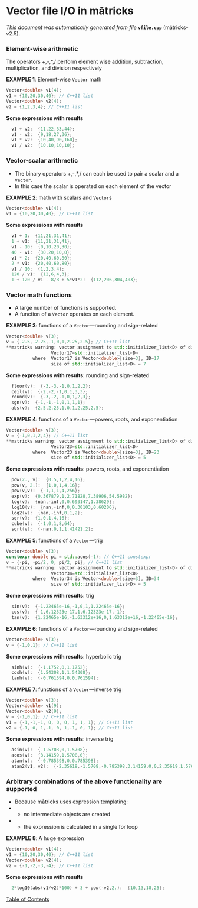 
# Vector file I/O in mātricks
_This document was automatically generated from file_ **`vfile.cpp`** (mātricks-v2.5).

### Element-wise arithmetic
The operators +,-,*,/ perform element wise addition, subtraction, multiplication, and division respectively


**EXAMPLE 1**: Element-wise `Vector` math
```C++
Vector<double> v1(4);
v1 = {10,20,30,40}; // C++11 list
Vector<double> v2(4);
v2 = {1,2,3,4}; // C++11 list
```

**Some expressions with results**
```C++
  v1 + v2:  {11,22,33,44}; 
  v1 - v2:  {9,18,27,36}; 
  v1 * v2:  {10,40,90,160}; 
  v1 / v2:  {10,10,10,10}; 
```

### Vector-scalar arithmetic
* The binary operators +,-,*,/ can each be used to pair a scalar and a `Vector`.
* In this case the scalar is operated on each element of the vector


**EXAMPLE 2**: math with scalars and `Vector`s
```C++
Vector<double> v1(4);
v1 = {10,20,30,40}; // C++11 list
```

**Some expressions with results**
```C++
  v1 + 1:  {11,21,31,41}; 
  1 + v1:  {11,21,31,41}; 
  v1 - 10:  {0,10,20,30}; 
  40 - v1:  {30,20,10,0}; 
  v1 * 2:  {20,40,60,80}; 
  2 * v1:  {20,40,60,80}; 
  v1 / 10:  {1,2,3,4}; 
  120 / v1:  {12,6,4,3}; 
  1 + 120 / v1 - 8/8 + 5*v1*2:  {112,206,304,403}; 
```

### Vector math functions
* A large number of functions is supported.  
* A function of a `Vector` operates on each element.  


**EXAMPLE 3**: functions of a `Vector`—rounding and sign-related 
```C++
Vector<double> v(3);
v = {-2.5,-2.25,-1,0,1,2.25,2.5}; // C++11 list
**matricks warning: vector assignment to std::initializer_list<D> of different size
                 Vector17=std::initializer_list<D>
          where  Vector17 is Vector<double>[size=3], ID=17
                 size of std::initializer_list<D> = 7
```

**Some expressions with results**: rounding and sign-related
```C++
  floor(v):  {-3,-3,-1,0,1,2,2}; 
  ceil(v):  {-2,-2,-1,0,1,3,3}; 
  round(v):  {-3,-2,-1,0,1,2,3}; 
  sgn(v):  {-1,-1,-1,0,1,1,1}; 
  abs(v):  {2.5,2.25,1,0,1,2.25,2.5}; 
```




**EXAMPLE 4**: functions of a `Vector`—powers, roots, and exponentiation
```C++
Vector<double> v(3);
v = {-1,0,1,2,4}; // C++11 list
**matricks warning: vector assignment to std::initializer_list<D> of different size
                 Vector23=std::initializer_list<D>
          where  Vector23 is Vector<double>[size=3], ID=23
                 size of std::initializer_list<D> = 5
```

**Some expressions with results**: powers, roots, and exponentiation
```C++
  pow(2., v):  {0.5,1,2,4,16}; 
  pow(v, 2.):  {1,0,1,4,16}; 
  pow(v,v):  {-1,1,1,4,256}; 
  exp(v):  {0.367879,1,2.71828,7.38906,54.5982}; 
  log(v):  {nan,-inf,0,0.693147,1.38629}; 
  log10(v):  {nan,-inf,0,0.30103,0.60206}; 
  log2(v):  {nan,-inf,0,1,2}; 
  sqr(v):  {1,0,1,4,16}; 
  cube(v):  {-1,0,1,8,64}; 
  sqrt(v):  {-nan,0,1,1.41421,2}; 
```




**EXAMPLE 5**: functions of a `Vector`—trig
```C++
Vector<double> v(3);
constexpr double pi = std::acos(-1); // C++11 constexpr
v = {-pi, -pi/2, 0, pi/2, pi}; // C++11 list
**matricks warning: vector assignment to std::initializer_list<D> of different size
                 Vector34=std::initializer_list<D>
          where  Vector34 is Vector<double>[size=3], ID=34
                 size of std::initializer_list<D> = 5
```

**Some expressions with results**: trig
```C++
  sin(v):  {-1.22465e-16,-1,0,1,1.22465e-16}; 
  cos(v):  {-1,6.12323e-17,1,6.12323e-17,-1}; 
  tan(v):  {1.22465e-16,-1.63312e+16,0,1.63312e+16,-1.22465e-16}; 
```




**EXAMPLE 6**: functions of a `Vector`—rounding and sign-related 
```C++
Vector<double> v(3);
v = {-1,0,1}; // C++11 list
```

**Some expressions with results**: hyperbolic trig
```C++
  sinh(v):  {-1.1752,0,1.1752}; 
  cosh(v):  {1.54308,1,1.54308}; 
  tanh(v):  {-0.761594,0,0.761594}; 
```




**EXAMPLE 7**: functions of a `Vector`—inverse trig
```C++
Vector<double> v(3);
Vector<double> v1(9);
Vector<double> v2(9);
v = {-1,0,1}; // C++11 list
v1 = {-1,-1,-1, 0, 0, 0, 1, 1, 1}; // C++11 list
v2 = {-1, 0, 1,-1, 0, 1,-1, 0, 1}; // C++11 list
```

**Some expressions with results**: inverse trig
```C++
  asin(v):  {-1.5708,0,1.5708}; 
  acos(v):  {3.14159,1.5708,0}; 
  atan(v):  {-0.785398,0,0.785398}; 
  atan2(v1, v2):  {-2.35619,-1.5708,-0.785398,3.14159,0,0,2.35619,1.5708,0.785398}; 
```

### Arbitrary combinations of the above functionality are supported
* Because mātricks uses expression templating:
* * no intermediate objects are created
* * the expression is calculated in a single for loop


**EXAMPLE 8**: A huge expression
```C++
Vector<double> v1(4);
v1 = {10,20,30,40}; // C++11 list
Vector<double> v2(4);
v2 = {-1,-2,-3,-4}; // C++11 list
```

**Some expressions with results**
```C++
  2*log10(abs(v1/v2)*100) + 3 + pow(-v2,2.):  {10,13,18,25}; 
```


[Table of Contents](README.md)
